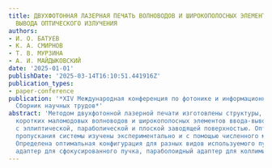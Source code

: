 ```yaml
---
title: ДВУХФОТОННАЯ ЛАЗЕРНАЯ ПЕЧАТЬ ВОЛНОВОДОВ И ШИРОКОПОЛОСНЫХ ЭЛЕМЕНТОВ ВВОДА И
  ВЫВОДА ОПТИЧЕСКОГО ИЗЛУЧЕНИЯ
authors:
- И. О. БАТУЕВ
- К. А. СМИРНОВ
- Т. В. МУРЗИНА
- А. И. МАЙДЫКОВСКИЙ
date: '2025-01-01'
publishDate: '2025-03-14T16:10:51.441916Z'
publication_types:
- paper-conference
publication: '*XIV Международная конференция по фотонике и информационной оптике.
  Сборник научных трудов*'
abstract: 'Методом двухфотонной лазерной печати изготовлены структуры, состоящие из
  коротких маломодовых волноводов и широкополосных элементов ввода-вывода излучения
  с эллиптической, параболической и плоской заводящей поверхностью. Оптические спектры
  пропускания системы изучены экспериментально и с помощью численного моделирования.
  Определена оптимальная конфигурация для разных видов используемого пучка: эллипсоидный
  адаптер для сфокусированного пучка, параболоидный адаптер для коллимированного пучка.'
---
```

